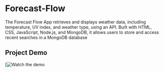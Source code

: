 # Forecast-Flow
The Forecast Flow App retrieves and displays weather data, including temperature, UV index, and weather type, using an API. Built with HTML, CSS, JavaScript, Node.js, and MongoDB, it allows users to store and access recent searches in a MongoDB database

## Project Demo
[![Watch the demo](https://drive.google.com/file/d/1btcpA2-p4SKRHvM1iNJqSa11K8G1_Sja/view?usp=sharing)

